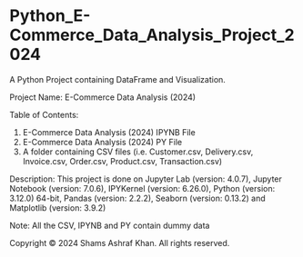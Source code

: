 # Python_E-Commerce_Data_Analysis_Project_2024

A Python Project containing DataFrame and Visualization.

Project Name: E-Commerce Data Analysis (2024)

Table of Contents:

1. E-Commerce Data Analysis (2024) IPYNB File
2. E-Commerce Data Analysis (2024) PY File
3. A folder containing CSV files (i.e. Customer.csv, Delivery.csv, Invoice.csv, Order.csv, Product.csv, Transaction.csv)

Description: This project is done on Jupyter Lab (version: 4.0.7), Jupyter Notebook (version: 7.0.6), 
IPYKernel (version: 6.26.0), Python (version: 3.12.0) 64-bit, Pandas (version: 2.2.2), Seaborn (version: 0.13.2) and Matplotlib (version: 3.9.2)

Note: All the CSV, IPYNB and PY contain dummy data

Copyright © 2024 Shams Ashraf Khan. All rights reserved.
